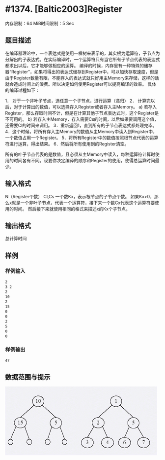 # #1374. [Baltic2003]Register

内存限制：64 MiB时间限制：5 Sec

## 题目描述

在编译器理论中，一个表达式是使用一棵树来表示的，其实根为运算符，子节点为分解出的子表达式。在实际编译时，一个运算符只有当它所有子节点代表的表达式都求出以后，它才能够做相应的运算。
编译的时候，内存里有一种特殊的储存器“Register”，如果将得出的表达式储存到Register中，可以加快存取速度，但是由于Register数量有限，不能存入的表达式就只好用主Memory来存储，这样的话就会造成时间上的浪费。所以决定如何使用Register可以提高编译的效率。
具体的编译过程如下：

1．	对于一个非叶子节点，选任意一个子节点，进行运算（递归）
2．	计算完以后，对于计算出的数值，可以选择存入Register或者存入主Memory。
a)	 若存入Register，那么存取时间不计，但是在计算其他子节点表达式时，这个Register是不可用的。
b)	若存入主Memory，存入需要Cs的时间，以后如果要调用这个值，还需要Cl的时间来调用。
3．重新返回1，直到所有的子节点表达式都处理完毕。
4．这个时候，将所有存入主Memory的数值从主Memory中读入到Register中，一个数值占用一个Register。
5．将所有Register中的数值按照根节点代表的运算符进行运算，得出结果。
6．然后将所有使用到的Register清空。

所有的叶子节点代表的是数值，且必须从主Memory中读入，每种运算符计算时使用的时间各有不同。现要你决定编译的顺序和Register的使用，使得总运算时间最少。



## 输入格式

N（Register个数）
Cl,Cs
一个数Kx，表示根节点的子节点个数。
如果Kx>0，那么x就是一个非叶子节点，代表一个运算符，接下来一个数Cx代表这个运算符要使用的时间。
然后接下来就使用相同的格式来描述x的Kx个子节点。


## 输出格式

总计算时间

## 样例

### 样例输入

    
    2
    3 2
    2
    10
    2
    15
    0
    0
    2
    5
    0
    0
    
    
    

### 样例输出

    
    47
    
    

## 数据范围与提示

![](images/1374_1.jpg)

